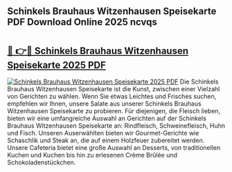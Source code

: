 ## Schinkels Brauhaus Witzenhausen Speisekarte PDF Download Online 2025 ncvqs

# <h2><a href="http://gcah7a.nevu.top/?p=Schinkels+Brauhaus+Witzenhausen+Speisekarte">🔗 👉🔴 Schinkels Brauhaus Witzenhausen Speisekarte 2025 PDF</a></h2>

[![Schinkels Brauhaus Witzenhausen Speisekarte 2025 PDF](https://i.imgur.com/dBaPXMq.png)](http://gcah7a.nevu.top/?p=Schinkels+Brauhaus+Witzenhausen+Speisekarte)
Die Schinkels Brauhaus Witzenhausen Speisekarte ist die Kunst, zwischen einer Vielzahl von Gerichten zu wählen. Wenn Sie etwas Leichtes und Frisches suchen, empfehlen wir Ihnen, unsere Salate aus unserer Schinkels Brauhaus Witzenhausen Speisekarte zu probieren. Für diejenigen, die Fleisch lieben, bieten wir eine umfangreiche Auswahl an Gerichten auf der Schinkels Brauhaus Witzenhausen Speisekarte an: Rindfleisch, Schweinefleisch, Huhn und Fisch. Unseren Auserwählten bieten wir Gourmet-Gerichte wie Schaschlik und Steak an, die auf einem Holzfeuer zubereitet werden. Unsere Cafeteria bietet eine große Auswahl an Desserts, von traditionellen Kuchen und Kuchen bis hin zu erlesenen Crème Brûlée und Schokoladenstückchen.
